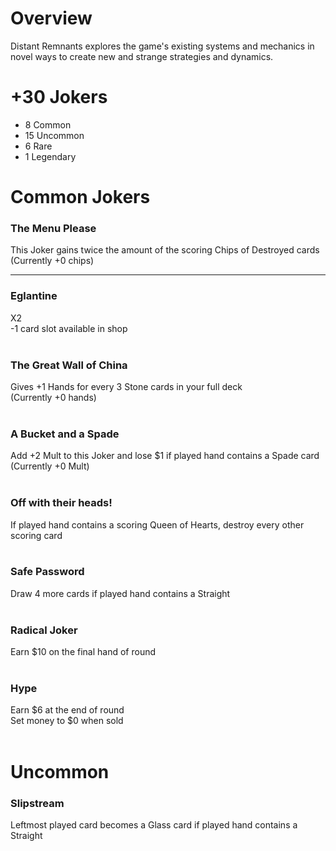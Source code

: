# Overview
Distant Remnants explores the game's existing systems and mechanics in novel ways to create new and strange strategies and dynamics.

# +30 Jokers
- 8 Common
- 15 Uncommon
- 6 Rare
- 1 Legendary

# Common Jokers
### The Menu Please
This Joker gains twice the amount of the scoring Chips of Destroyed cards<br>
(Currently +0 chips)<br>
______

### Eglantine
X2<br>
-1 card slot available in shop<br>
<br>

### The Great Wall of China
Gives +1 Hands for every 3 Stone cards in your full deck<br>
(Currently +0 hands)<br>
<br>

### A Bucket and a Spade
Add +2 Mult to this Joker and lose $1 if played hand contains a Spade card<br>
(Currently +0 Mult)<br>
<br>

### Off with their heads!
If played hand contains a scoring Queen of Hearts, destroy every other scoring card<br>
<br>

### Safe Password
Draw 4 more cards if played hand contains a Straight<br>
<br>

### Radical Joker
Earn $10 on the final hand of round<br>
<br>

### Hype
Earn $6 at the end of round<br>
Set money to $0 when sold<br>
<br>

# Uncommon
### Slipstream
Leftmost played card becomes a Glass card if played hand contains a Straight<br>
<br>

